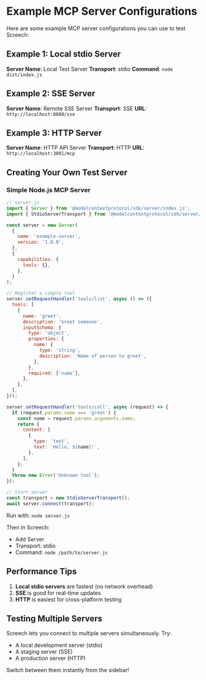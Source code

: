 # Example MCP Server Configurations

Here are some example MCP server configurations you can use to test Screech:

## Example 1: Local stdio Server

**Server Name**: Local Test Server
**Transport**: stdio
**Command**: `node dist/index.js`

## Example 2: SSE Server

**Server Name**: Remote SSE Server
**Transport**: SSE
**URL**: `http://localhost:8080/sse`

## Example 3: HTTP Server

**Server Name**: HTTP API Server
**Transport**: HTTP
**URL**: `http://localhost:3001/mcp`

## Creating Your Own Test Server

### Simple Node.js MCP Server

```javascript
// server.js
import { Server } from '@modelcontextprotocol/sdk/server/index.js';
import { StdioServerTransport } from '@modelcontextprotocol/sdk/server/stdio.js';

const server = new Server(
  {
    name: 'example-server',
    version: '1.0.0',
  },
  {
    capabilities: {
      tools: {},
    },
  }
);

// Register a simple tool
server.setRequestHandler('tools/list', async () => ({
  tools: [
    {
      name: 'greet',
      description: 'Greet someone',
      inputSchema: {
        type: 'object',
        properties: {
          name: {
            type: 'string',
            description: 'Name of person to greet',
          },
        },
        required: ['name'],
      },
    },
  ],
}));

server.setRequestHandler('tools/call', async (request) => {
  if (request.params.name === 'greet') {
    const name = request.params.arguments.name;
    return {
      content: [
        {
          type: 'text',
          text: `Hello, ${name}!`,
        },
      ],
    };
  }
  throw new Error('Unknown tool');
});

// Start server
const transport = new StdioServerTransport();
await server.connect(transport);
```

Run with: `node server.js`

Then in Screech:
- Add Server
- Transport: stdio
- Command: `node /path/to/server.js`

## Performance Tips

1. **Local stdio servers** are fastest (no network overhead)
2. **SSE** is good for real-time updates
3. **HTTP** is easiest for cross-platform testing

## Testing Multiple Servers

Screech lets you connect to multiple servers simultaneously. Try:
- A local development server (stdio)
- A staging server (SSE)
- A production server (HTTP)

Switch between them instantly from the sidebar!

